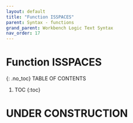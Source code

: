 ```yaml
---
layout: default
title: "Function ISSPACES"
parent: Syntax - functions
grand_parent: Workbench Logic Text Syntax
nav_order: 17
---
```

# Function ISSPACES
{: .no_toc}
TABLE OF CONTENTS 
1. TOC
{:toc}  
 
# UNDER CONSTRUCTION
